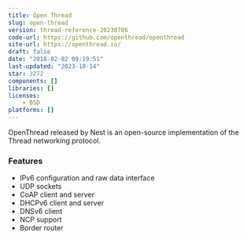 ```yaml
---
title: Open Thread
slug: open-thread
version: thread-reference-20230706
code-url: https://github.com/openthread/openthread
site-url: https://openthread.io/
draft: false
date: "2018-02-02 09:19:51"
last-updated: "2023-10-14"
star: 3272
components: []
libraries: []
licenses:
    - BSD
platforms: []
---
```

OpenThread released by Nest is an open-source implementation of the Thread networking protocol.

<!--more-->

### Features

- IPv6 configuration and raw data interface
- UDP sockets
- CoAP client and server
- DHCPv6 client and server
- DNSv6 client
- NCP support
- Border router

<!--github-projects-->